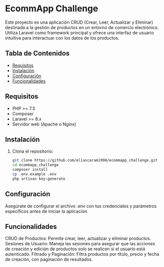 # EcommApp Challenge

Este proyecto es una aplicación CRUD (Crear, Leer, Actualizar y Eliminar) destinada a la gestión de productos en un entorno de comercio electrónico. Utiliza Laravel como framework principal y ofrece una interfaz de usuario intuitiva para interactuar con los datos de los productos.

## Tabla de Contenidos

- [Requisitos](#requisitos)
- [Instalación](#instalación)
- [Configuración](#configuración)
- [Funcionalidades](#funcionalidades)

## Requisitos

- PHP >= 7.3
- Composer
- Laravel >= 8.x
- Servidor web (Apache o Nginx)

## Instalación

1. Clona el repositorio:
   ```bash
   git clone https://github.com/eliascaram1998/ecommapp_challenge.git
   cd ecommapp_challenge
   composer install
   cp .env.example .env
   php artisan key:generate

## Configuración
Asegúrate de configurar el archivo .env con tus credenciales y parámetros específicos antes de iniciar la aplicación.

## Funcionalidades
CRUD de Productos: Permite crear, leer, actualizar y eliminar productos.
Sesiones de Usuario: Maneja las sesiones para asegurar que las acciones de creación y edición de productos solo se realicen si el usuario está autenticado.
Filtrado y Paginación: Filtra productos por título, precio y fecha de creación, con paginación de resultados.
